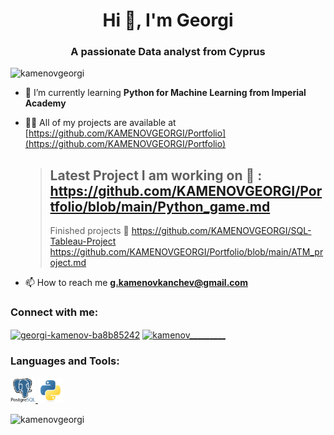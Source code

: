 <h1 align="center">Hi 👋, I'm Georgi</h1>
<h3 align="center">A passionate Data analyst from Cyprus</h3>

<p align="left"> <img src="https://komarev.com/ghpvc/?username=kamenovgeorgi&label=Profile%20views&color=0e75b6&style=flat" alt="kamenovgeorgi" /> </p>

- 🌱 I’m currently learning **Python for Machine Learning from Imperial Academy**

- 👨‍💻 All of my projects are available at [https://github.com/KAMENOVGEORGI/Portfolio](https://github.com/KAMENOVGEORGI/Portfolio)
  > ## Latest Project I am working on 🧰 : https://github.com/KAMENOVGEORGI/Portfolio/blob/main/Python_game.md
  > Finished projects 🫴
  > https://github.com/KAMENOVGEORGI/SQL-Tableau-Project
  > https://github.com/KAMENOVGEORGI/Portfolio/blob/main/ATM_project.md

- 📫 How to reach me **g.kamenovkanchev@gmail.com**

<h3 align="left">Connect with me:</h3>
<p align="left">
<a href="https://linkedin.com/in/georgi-kamenov-ba8b85242" target="blank"><img align="center" src="https://raw.githubusercontent.com/rahuldkjain/github-profile-readme-generator/master/src/images/icons/Social/linked-in-alt.svg" alt="georgi-kamenov-ba8b85242" height="30" width="40" /></a>
<a href="https://instagram.com/kamenov_________" target="blank"><img align="center" src="https://raw.githubusercontent.com/rahuldkjain/github-profile-readme-generator/master/src/images/icons/Social/instagram.svg" alt="kamenov_________" height="30" width="40" /></a>
</p>

<h3 align="left">Languages and Tools:</h3>
<p align="left"> <a href="https://www.postgresql.org" target="_blank" rel="noreferrer"> <img src="https://raw.githubusercontent.com/devicons/devicon/master/icons/postgresql/postgresql-original-wordmark.svg" alt="postgresql" width="40" height="40"/> </a> <a href="https://www.python.org" target="_blank" rel="noreferrer"> <img src="https://raw.githubusercontent.com/devicons/devicon/master/icons/python/python-original.svg" alt="python" width="40" height="40"/> </a> </p>

<p><img align="center" src="https://github-readme-stats.vercel.app/api/top-langs?username=kamenovgeorgi&show_icons=true&locale=en&layout=compact" alt="kamenovgeorgi" /></p>
